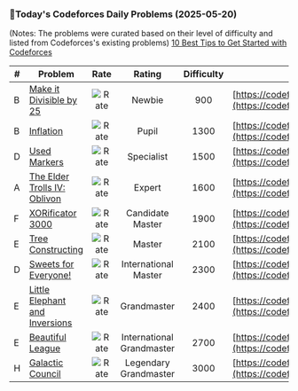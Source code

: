 ### 🌟Today's Codeforces Daily Problems (2025-05-20)
(Notes: The problems were curated based on their level of difficulty and listed from Codeforces's existing problems)
[10 Best Tips to Get Started with Codeforces](https://github.com/ika9810/Codeforces-Daily-Problems/blob/main/10%20Best%20Tips%20to%20Get%20Started%20with%20Codeforces.md)

| # | Problem | Rate| Rating | Difficulty | Contest |
|---| ----- | :--------: | :----------: | :----------: | ---------- |
|B|[Make it Divisible by 25](https://codeforces.com/contest/1593/problem/B)|![Rate](https://img.shields.io/badge/Newbie-900-lightgrey)|Newbie|900|[https://codeforces.com/contest/1593](https://codeforces.com/contest/1593)|
|B|[Inflation](https://codeforces.com/contest/1476/problem/B)|![Rate](https://img.shields.io/badge/Pupil-1300-brightgreen)|Pupil|1300|[https://codeforces.com/contest/1476](https://codeforces.com/contest/1476)|
|D|[Used Markers](https://codeforces.com/contest/1431/problem/D)|![Rate](https://img.shields.io/badge/Specialist-1500-9cf)|Specialist|1500|[https://codeforces.com/contest/1431](https://codeforces.com/contest/1431)|
|A|[The Elder Trolls IV: Oblivon](https://codeforces.com/contest/73/problem/A)|![Rate](https://img.shields.io/badge/Expert-1600-blue)|Expert|1600|[https://codeforces.com/contest/73](https://codeforces.com/contest/73)|
|F|[XORificator 3000](https://codeforces.com/contest/2036/problem/F)|![Rate](https://img.shields.io/badge/Candidate%20Master-1900-blueviolet)|Candidate Master|1900|[https://codeforces.com/contest/2036](https://codeforces.com/contest/2036)|
|E|[Tree Constructing](https://codeforces.com/contest/1003/problem/E)|![Rate](https://img.shields.io/badge/Master-2100-orange)|Master|2100|[https://codeforces.com/contest/1003](https://codeforces.com/contest/1003)|
|D|[Sweets for Everyone!](https://codeforces.com/contest/248/problem/D)|![Rate](https://img.shields.io/badge/International%20Master-2300-orange)|International Master|2300|[https://codeforces.com/contest/248](https://codeforces.com/contest/248)|
|E|[Little Elephant and Inversions](https://codeforces.com/contest/220/problem/E)|![Rate](https://img.shields.io/badge/Grandmaster-2400-red)|Grandmaster|2400|[https://codeforces.com/contest/220](https://codeforces.com/contest/220)|
|E|[Beautiful League](https://codeforces.com/contest/1264/problem/E)|![Rate](https://img.shields.io/badge/International%20Grandmaster-2700-red)|International Grandmaster|2700|[https://codeforces.com/contest/1264](https://codeforces.com/contest/1264)|
|H|[Galactic Council](https://codeforces.com/contest/2038/problem/H)|![Rate](https://img.shields.io/badge/Legendary%20Grandmaster-3000-red)|Legendary Grandmaster|3000|[https://codeforces.com/contest/2038](https://codeforces.com/contest/2038)|
